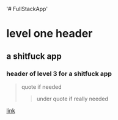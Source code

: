 '# FullStackApp'

# level one header

## a shitfuck app

### header of level 3 for a shitfuck app

> quote if needed
>
> > under quote if really needed

[link](https://github.com/codingduckthor/FullStackApp)
